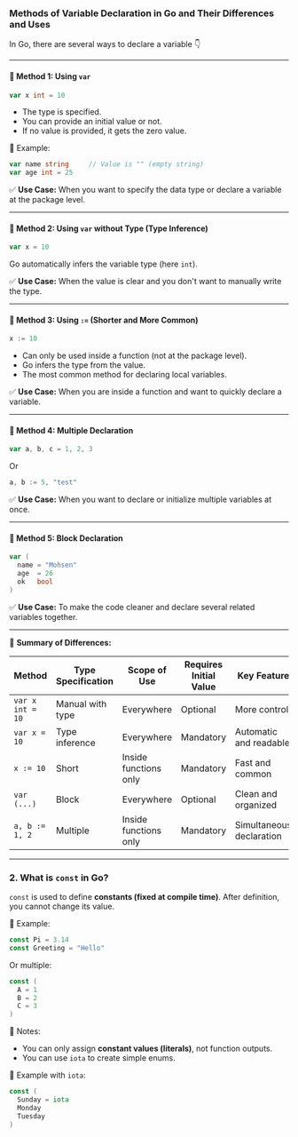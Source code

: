 ### **Methods of Variable Declaration in Go and Their Differences and Uses**

In Go, there are several ways to declare a variable 👇

---

#### 🔹 **Method 1: Using `var`**

```go
var x int = 10
```

- The type is specified.
- You can provide an initial value or not.
- If no value is provided, it gets the zero value.

🧠 Example:

```go
var name string     // Value is "" (empty string)
var age int = 25
```

✅ **Use Case:** When you want to specify the data type or declare a variable at the package level.

---

#### 🔹 **Method 2: Using `var` without Type (Type Inference)**

```go
var x = 10
```

Go automatically infers the variable type (here `int`).

✅ **Use Case:** When the value is clear and you don't want to manually write the type.

---

#### 🔹 **Method 3: Using `:=` (Shorter and More Common)**

```go
x := 10
```

- Can only be used inside a function (not at the package level).
- Go infers the type from the value.
- The most common method for declaring local variables.

✅ **Use Case:** When you are inside a function and want to quickly declare a variable.

---

#### 🔹 **Method 4: Multiple Declaration**

```go
var a, b, c = 1, 2, 3
```

Or

```go
a, b := 5, "test"
```

✅ **Use Case:** When you want to declare or initialize multiple variables at once.

---

#### 🔹 **Method 5: Block Declaration**

```go
var (
  name = "Mohsen"
  age  = 26
  ok   bool
)
```

✅ **Use Case:** To make the code cleaner and declare several related variables together.

---

🧠 **Summary of Differences:**

| Method             | Type Specification | Scope of Use     | Requires Initial Value | Key Feature               |
| ------------------ | ------------------ | ---------------- | --------------------- | ------------------------- |
| `var x int = 10`   | Manual with type   | Everywhere       | Optional              | More control              |
| `var x = 10`       | Type inference     | Everywhere       | Mandatory             | Automatic and readable    |
| `x := 10`          | Short              | Inside functions only | Mandatory        | Fast and common           |
| `var (...)`        | Block              | Everywhere       | Optional              | Clean and organized       |
| `a, b := 1, 2`     | Multiple           | Inside functions only | Mandatory        | Simultaneous declaration  |

---

### **2. What is `const` in Go?**

`const` is used to define **constants (fixed at compile time)**.
After definition, you cannot change its value.

🧠 Example:

```go
const Pi = 3.14
const Greeting = "Hello"
```

Or multiple:

```go
const (
  A = 1
  B = 2
  C = 3
)
```

📌 Notes:

- You can only assign **constant values (literals)**, not function outputs.
- You can use `iota` to create simple enums.

🧠 Example with `iota`:

```go
const (
  Sunday = iota
  Monday
  Tuesday
)
```
